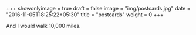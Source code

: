 +++
showonlyimage = true
draft = false
image = "img/postcards.jpg"
date = "2016-11-05T18:25:22+05:30"
title = "postcards"
weight = 0
+++

And I would walk 10,000 miles.

